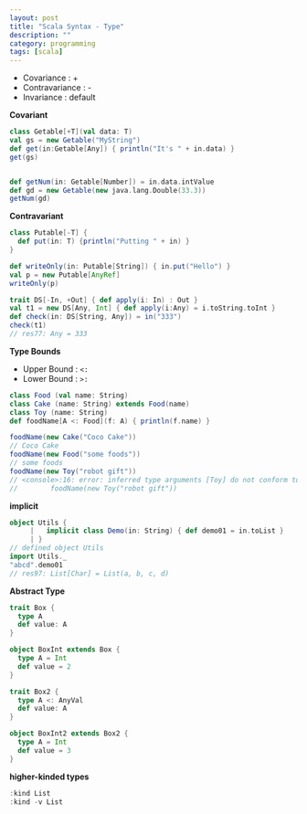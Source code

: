 ```yaml
---
layout: post
title: "Scala Syntax - Type"
description: ""
category: programming
tags: [scala]
---
```


- Covariance : + 
- Contravariance : -
- Invariance : default

__Covariant__

~~~scala
class Getable[+T](val data: T)
val gs = new Getable("MyString")
def get(in:Getable[Any]) { println("It's " + in.data) }
get(gs)


def getNum(in: Getable[Number]) = in.data.intValue
def gd = new Getable(new java.lang.Double(33.3))
getNum(gd)
~~~

__Contravariant__

~~~scala
class Putable[-T] {
  def put(in: T) {println("Putting " + in) }
}

def writeOnly(in: Putable[String]) { in.put("Hello") }
val p = new Putable[AnyRef]
writeOnly(p)

trait DS[-In, +Out] { def apply(i: In) : Out }
val t1 = new DS[Any, Int] { def apply(i:Any) = i.toString.toInt }
def check(in: DS[String, Any]) = in("333")
check(t1)
// res77: Any = 333
~~~

__Type Bounds__

- Upper Bound : `<:`
- Lower Bound : `>:`

~~~scala
class Food (val name: String)
class Cake (name: String) extends Food(name)
class Toy (name: String)
def foodName[A <: Food](f: A) { println(f.name) }

foodName(new Cake("Coco Cake"))
// Coco Cake
foodName(new Food("some foods"))
// some foods
foodName(new Toy("robot gift"))
// <console>:16: error: inferred type arguments [Toy] do not conform to method foodName's type parameter bounds [A <: Food]
//        foodName(new Toy("robot gift"))
~~~

__implicit__

~~~scala
object Utils {
     |   implicit class Demo(in: String) { def demo01 = in.toList } 
     | }
// defined object Utils
import Utils._
"abcd".demo01
// res97: List[Char] = List(a, b, c, d)
~~~

__Abstract Type__

~~~scala
trait Box {
  type A
  def value: A
}

object BoxInt extends Box {
  type A = Int
  def value = 2
}

trait Box2 {
  type A <: AnyVal
  def value: A
}

object BoxInt2 extends Box2 {
  type A = Int
  def value = 3
}

~~~

__higher-kinded types__

~~~scala
:kind List
:kind -v List

~~~

